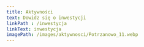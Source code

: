 ```yaml
---
title: Aktywności
text: Dowidz się o inwestycji
linkPath : /inwestycja
linkText: inwestycja
imagePath: /images/aktywnosci/Potrzanowo_11.webp
---
```


